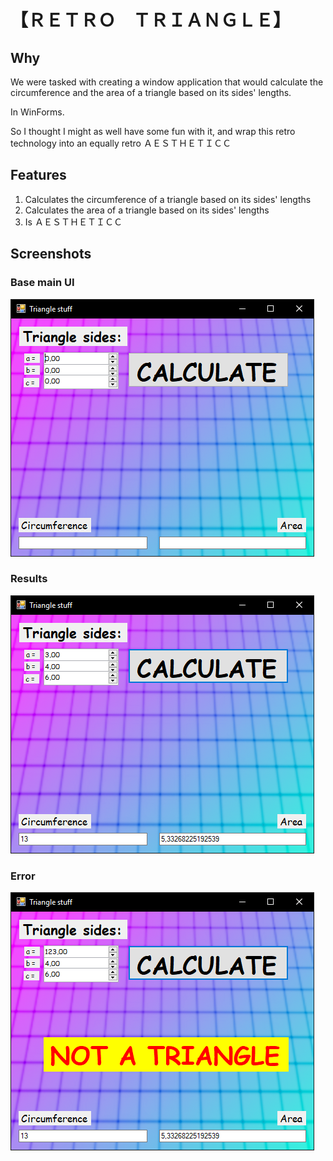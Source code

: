 # 【ＲＥＴＲＯ　ＴＲＩＡＮＧＬＥ】

## Why

We were tasked with creating a window application that would calculate the circumference and the area of a triangle based on its sides' lengths.

In WinForms.

So I thought I might as well have some fun with it, and wrap this retro technology into an equally retro ＡＥＳＴＨＥＴＩＣＣ

## Features

1. Calculates the circumference of a triangle based on its sides' lengths
2. Calculates the area of a triangle based on its sides' lengths
3. Is ＡＥＳＴＨＥＴＩＣＣ

## Screenshots

### Base main UI

![Main UI](img\1.png)

### Results

![Calculations](img\2.png)

### Error

![Error handling](img\3.png)